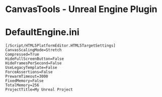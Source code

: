 # CanvasTools - Unreal Engine Plugin


DefaultEngine.ini
==================================

```
[/Script/HTML5PlatformEditor.HTML5TargetSettings]
CanvasScalingMode=Stretch
Compressed=True
HideFullScreenButton=False
HideFramesPerSecond=False
UseLegacyTemplate=False
ForceAssertions=False
PrewarmTimeout=3000
FixedMemory=False
TotalMemory=256
ProjectTitle=My Unreal Project
```
